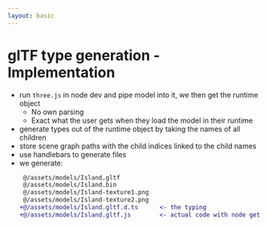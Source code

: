 ```yaml
---
layout: basic
---
```


# glTF type generation - Implementation

<v-clicks>

- run `three.js` in node dev and pipe model into it, we then get the runtime object
  - <ant-design-smile-filled class="text-green-400" /> No own parsing
  - <ant-design-smile-filled class="text-green-400" /> Exact what the user gets when they load the model in their runtime
- generate types out of the runtime object by taking the names of all children
- store scene graph paths with the child indices linked to the child names
- use handlebars to generate files
- we generate:
  ```diff
   @/assets/models/Island.gltf
   @/assets/models/Island.bin
   @/assets/models/Island-texture1.png
   @/assets/models/Island-texture2.png
  +@/assets/models/Island.gltf.d.ts      <- the typing
  +@/assets/models/Island.gltf.js        <- actual code with node get helper function and model graph representation
  ```

</v-clicks>
